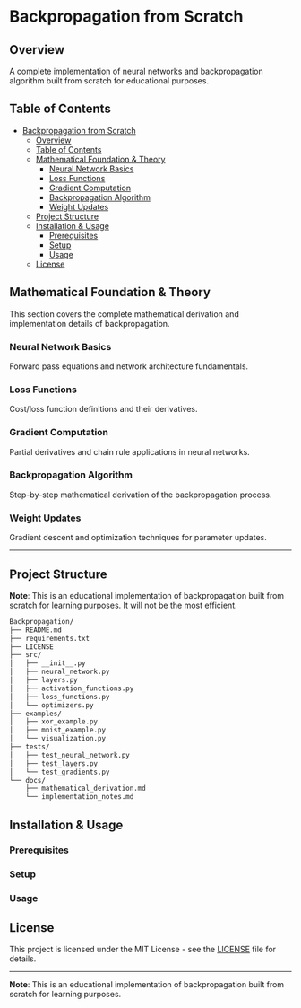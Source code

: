 # Backpropagation from Scratch

## Overview

A complete implementation of neural networks and backpropagation algorithm built from scratch for educational purposes.

## Table of Contents

- [Backpropagation from Scratch](#backpropagation-from-scratch)
  - [Overview](#overview)
  - [Table of Contents](#table-of-contents)
  - [Mathematical Foundation \& Theory](#mathematical-foundation--theory)
    - [Neural Network Basics](#neural-network-basics)
    - [Loss Functions](#loss-functions)
    - [Gradient Computation](#gradient-computation)
    - [Backpropagation Algorithm](#backpropagation-algorithm)
    - [Weight Updates](#weight-updates)
  - [Project Structure](#project-structure)
  - [Installation \& Usage](#installation--usage)
    - [Prerequisites](#prerequisites)
    - [Setup](#setup)
    - [Usage](#usage)
  - [License](#license)

## Mathematical Foundation & Theory

This section covers the complete mathematical derivation and implementation details of backpropagation.

### Neural Network Basics

Forward pass equations and network architecture fundamentals.

### Loss Functions

Cost/loss function definitions and their derivatives.

### Gradient Computation

Partial derivatives and chain rule applications in neural networks.

### Backpropagation Algorithm

Step-by-step mathematical derivation of the backpropagation process.

### Weight Updates

Gradient descent and optimization techniques for parameter updates.

---

## Project Structure

**Note**: This is an educational implementation of backpropagation built from scratch for learning purposes. It will not be the most efficient.

```md
Backpropagation/
├── README.md
├── requirements.txt
├── LICENSE
├── src/
│   ├── __init__.py
│   ├── neural_network.py
│   ├── layers.py
│   ├── activation_functions.py
│   ├── loss_functions.py
│   └── optimizers.py
├── examples/
│   ├── xor_example.py
│   ├── mnist_example.py
│   └── visualization.py
├── tests/
│   ├── test_neural_network.py
│   ├── test_layers.py
│   └── test_gradients.py
└── docs/
    ├── mathematical_derivation.md
    └── implementation_notes.md
```

## Installation & Usage

### Prerequisites
<!-- Python version, dependencies -->

### Setup
<!-- Installation steps -->

### Usage

## License

This project is licensed under the MIT License - see the [LICENSE](LICENSE) file for details.

---

**Note**: This is an educational implementation of backpropagation built from scratch for learning purposes.
